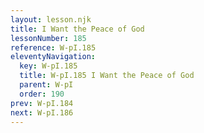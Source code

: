 ```yaml
---
layout: lesson.njk
title: I Want the Peace of God
lessonNumber: 185
reference: W-pI.185
eleventyNavigation:
  key: W-pI.185
  title: W-pI.185 I Want the Peace of God
  parent: W-pI
  order: 190
prev: W-pI.184
next: W-pI.186
---
```


<div id=1 class=zero-height></div>
